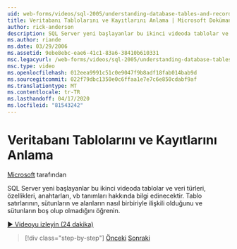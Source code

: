 ```yaml
---
uid: web-forms/videos/sql-2005/understanding-database-tables-and-records
title: Veritabanı Tablolarını ve Kayıtlarını Anlama | Microsoft Dokümanlar
author: rick-anderson
description: SQL Server yeni başlayanlar bu ikinci videoda tablolar ve veri türleri, özellikleri, anahtarları, vb tanımları hakkında bilgi edinecektir. Tablo satırlarının, sütunların, ...
ms.author: riande
ms.date: 03/29/2006
ms.assetid: 9ebe8ebc-eae6-41c1-83a6-38410b610331
msc.legacyurl: /web-forms/videos/sql-2005/understanding-database-tables-and-records
msc.type: video
ms.openlocfilehash: 012eea9991c51c0e9047f9b8adf18fab014bab9d
ms.sourcegitcommit: 022f79dbc1350e0c6ffaa1e7e7c6e850cdabf9af
ms.translationtype: MT
ms.contentlocale: tr-TR
ms.lasthandoff: 04/17/2020
ms.locfileid: "81543242"
---
```

# <a name="understanding-database-tables-and-records"></a>Veritabanı Tablolarını ve Kayıtlarını Anlama

[Microsoft](https://github.com/microsoft) tarafından

SQL Server yeni başlayanlar bu ikinci videoda tablolar ve veri türleri, özellikleri, anahtarları, vb tanımları hakkında bilgi edinecektir. Tablo satırlarının, sütunların ve alanların nasıl birbiriyle ilişkili olduğunu ve sütunların boş olup olmadığını öğrenin.

[&#9654; Videoyu izleyin (24 dakika)](https://channel9.msdn.com/Blogs/ASP-NET-Site-Videos/understanding-database-tables-and-records)

> [!div class="step-by-step"]
> [Önceki](what-is-a-database.md)
> [Sonraki](more-about-column-data-types-and-other-properties.md)

